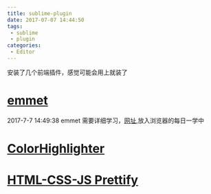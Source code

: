 ```yaml
---
title: sublime-plugin
date: 2017-07-07 14:44:50
tags:
 - sublime
 - plugin
categories:
 - Editor
---
```


安装了几个前端插件，感觉可能会用上就装了

# [emmet](https://packagecontrol.io/packages/Emmet#available-actions)
2017-7-7 14:49:38
emmet 需要详细学习，[网址](http://www.w3cplus.com/tools/emmet-cheat-sheet.html),放入浏览器的每日一学中
# [ColorHighlighter](https://packagecontrol.io/packages/Color%20Highlighter)

# [HTML-CSS-JS Prettify](https://packagecontrol.io/packages/HTML-CSS-JS%20Prettify)